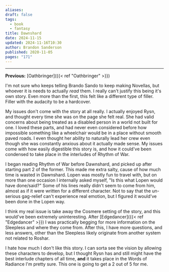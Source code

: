 ```yaml
---
aliases: 
draft: false
tags:
  - book
  - fantasy
title: Dawnshard
date: 2024-11-15
updated: 2024-11-16T10:30
author: Brandon Sanderson
published: 2020-11-05
pages: "171"
---
```

---

**Previous:** [Oathbringer]({{< ref "Oathbringer" >}})

I'm not sure who keeps telling Brando Sando to keep making Novellas, but whoever it is needs to actually *read* them. I really can't justify this being it's own story. Even more than the first, this felt like a different type of filler. Filler with the audacity to be a hardcover.

My issues don't come with the story at all really. I actually enjoyed Rysn, and thought every time she was on the page she felt real. She had valid concerns about being treated as a disabled person in a world not built for one. I loved these parts, and had never even considered before how impossible something like a wheelchair would be in a place without smooth paved roads. I even thought her ability to naturally lead her crew even though she was constantly anxious about it actually made sense. My issues come with how easily digestible this story is, and how it could've been condensed to take place in the interludes of Rhythm of War. 

I began reading Rhythm of War before Dawnshard, and picked up after starting part 2 of the former. This made me extra salty, cause of how much time is wasted in Dawnshard. Lopen was mostly fun to travel with, but on more than one occasion I internally asked myself, "Is this what Lopen would have done/said?" Some of his lines really didn't seem to come from him, almost as if it were written for a different character. Not to say that the un-serious gag-relief can't experience real emotion, but I figured it would've been done in the Lopen way. 

I think my real issue is take away the Cosmere setting of the story, and this would've been extremely uninteresting. After [Edgedancer]({{< ref "Edgedancer" >}}) I was practically begging for more information on the Sleepless and where they come from. After this, I have more questions, and less answers, other than the Sleepless likely originate from another system not related to Roshar. 

I hate how much I don't like this story. I can sorta see the vision by allowing these characters to develop, but I thought Rysn has and still might have the best interlude chapters of all time, **and** it takes place in the Words of Radiance I'm pretty sure. This one is going to get a 2 out of 5 for me. 